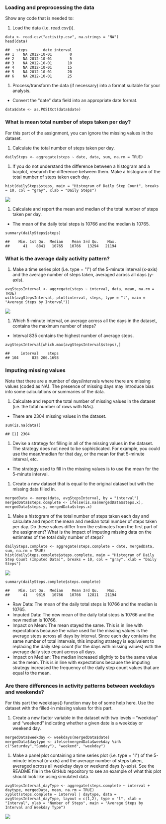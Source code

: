 ### Loading and preprocessing the data

Show any code that is needed to:

1.  Load the data (i.e. read.csv()).

<!-- -->

    data <- read.csv("activity.csv", na.strings = "NA")
    head(data)

    ##   steps       date interval
    ## 1    NA 2012-10-01        0
    ## 2    NA 2012-10-01        5
    ## 3    NA 2012-10-01       10
    ## 4    NA 2012-10-01       15
    ## 5    NA 2012-10-01       20
    ## 6    NA 2012-10-01       25

1.  Process/transform the data (if necessary) into a format suitable for
    your analysis.  

-   Convert the "date" data field into an appropriate date format.

<!-- -->

    data$date <- as.POSIXct(data$date)

### What is mean total number of steps taken per day?

For this part of the assignment, you can ignore the missing values in
the dataset.

1.  Calculate the total number of steps taken per day.

<!-- -->

    dailySteps <- aggregate(steps ~ date, data, sum, na.rm = TRUE)

1.  If you do not understand the difference between a histogram and a
    barplot, research the difference between them. Make a histogram of
    the total number of steps taken each day.

<!-- -->

    hist(dailySteps$steps, main = "Histogram of Daily Step Count", breaks = 10, col = "gray", xlab = "Daily Steps")

![](Course_Project_1_files/figure-markdown_strict/unnamed-chunk-4-1.png)

1.  Calculate and report the mean and median of the total number of
    steps taken per day.

-   The mean of the daily total steps is 10766 and the median is 10765.

<!-- -->

    summary(dailySteps$steps)

    ##    Min. 1st Qu.  Median    Mean 3rd Qu.    Max. 
    ##      41    8841   10765   10766   13294   21194

### What is the average daily activity pattern?

1.  Make a time series plot (i.e. type = "l") of the 5-minute interval
    (x-axis) and the average number of steps taken, averaged across all
    days (y-axis).

<!-- -->

    avgStepsInterval <- aggregate(steps ~ interval, data, mean, na.rm = TRUE)
    with(avgStepsInterval, plot(interval, steps, type = "l", main = "Average Steps by Interval")) 

![](Course_Project_1_files/figure-markdown_strict/unnamed-chunk-6-1.png)

1.  Which 5-minute interval, on average across all the days in the
    dataset, contains the maximum number of steps?

-   Interval 835 contains the highest number of average steps.

<!-- -->

    avgStepsInterval[which.max(avgStepsInterval$steps),]

    ##     interval    steps
    ## 104      835 206.1698

### Imputing missing values

Note that there are a number of days/intervals where there are missing
values (coded as NA). The presence of missing days may introduce bias
into some calculations or summaries of the data.

1.  Calculate and report the total number of missing values in the
    dataset (i.e. the total number of rows with NAs).  

-   There are 2304 missing values in the dataset.

<!-- -->

    sum(is.na(data))

    ## [1] 2304

1.  Devise a strategy for filling in all of the missing values in the
    dataset. The strategy does not need to be sophisticated. For
    example, you could use the mean/median for that day, or the mean for
    that 5-minute interval, etc.  

-   The strategy used to fill in the missing values is to use the mean
    for the 5-minute interval.

1.  Create a new dataset that is equal to the original dataset but with
    the missing data filled in.

<!-- -->

    mergedData <- merge(data, avgStepsInterval, by = "interval")
    mergedData$steps.complete <- ifelse(is.na(mergedData$steps.x), mergedData$steps.y, mergedData$steps.x)

1.  Make a histogram of the total number of steps taken each day and
    calculate and report the mean and median total number of steps taken
    per day. Do these values differ from the estimates from the first
    part of the assignment? What is the impact of imputing missing data
    on the estimates of the total daily number of steps?

<!-- -->

    dailySteps.complete <- aggregate(steps.complete ~ date, mergedData, sum, na.rm = TRUE)
    hist(dailySteps.complete$steps.complete, main = "Histogram of Daily Step Count (Imputed Data)", breaks = 10, col = "gray", xlab = "Daily Steps")

![](Course_Project_1_files/figure-markdown_strict/unnamed-chunk-10-1.png)

    summary(dailySteps.complete$steps.complete)

    ##    Min. 1st Qu.  Median    Mean 3rd Qu.    Max. 
    ##      41    9819   10766   10766   12811   21194

-   Raw Data: The mean of the daily total steps is 10766 and the median
    is 10765.
-   Imputed Data: The new mean of the daily total steps is 10766 and the
    new median is 10766.
-   Impact on Mean: The mean stayed the same. This is in line with
    expectations because the value used for the missing values is the
    average steps across all days by interval. Since each day contains
    the same number of total intervals, this imputing strategy is
    equivalent to replacing the daily step count (for the days with
    missing values) with the average daily step count across all days.
-   Impact on Median: The median increased slightly to be the same value
    as the mean. This is in line with expectations because the imputing
    strategy increased the frequency of the daily step count values that
    are equal to the mean.

### Are there differences in activity patterns between weekdays and weekends?

For this part the weekdays() function may be of some help here. Use the
dataset with the filled-in missing values for this part.

1.  Create a new factor variable in the dataset with two levels –
    “weekday” and “weekend” indicating whether a given date is a weekday
    or weekend day.

<!-- -->

    mergedData$weekday <- weekdays(mergedData$date)
    mergedData$daytype <- ifelse(mergedData$weekday %in% c("Saturday","Sunday"), "weekend", "weekday")

1.  Make a panel plot containing a time series plot (i.e. type = "l") of
    the 5-minute interval (x-axis) and the average number of steps
    taken, averaged across all weekday days or weekend days (y-axis).
    See the README file in the GitHub repository to see an example of
    what this plot should look like using simulated data.

<!-- -->

    avgStepsInterval_dayType <- aggregate(steps.complete ~ interval + daytype, mergedData, mean, na.rm = TRUE)
    xyplot(steps.complete ~ interval | daytype, data = avgStepsInterval_dayType, layout = c(1,2), type = "l", xlab = "Interval", ylab = "Number of Steps", main = "Average Steps by Interval and Weekday Type")

![](Course_Project_1_files/figure-markdown_strict/unnamed-chunk-12-1.png)
